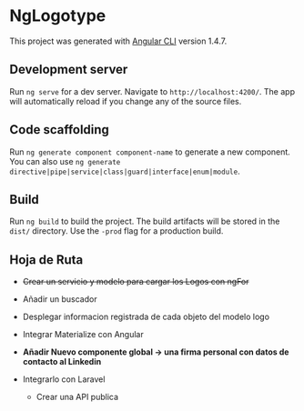 # NgLogotype

This project was generated with [Angular CLI](https://github.com/angular/angular-cli) version 1.4.7.

## Development server

Run `ng serve` for a dev server. Navigate to `http://localhost:4200/`. The app will automatically reload if you change any of the source files.

## Code scaffolding

Run `ng generate component component-name` to generate a new component. You can also use `ng generate directive|pipe|service|class|guard|interface|enum|module`.

## Build

Run `ng build` to build the project. The build artifacts will be stored in the `dist/` directory. Use the `-prod` flag for a production build.

## Hoja de Ruta

* ~~Crear un servicio y modelo para cargar los Logos con ngFor~~

* Añadir un buscador

* Desplegar informacion registrada de cada objeto del modelo logo

* Integrar Materialize con Angular

* **Añadir Nuevo componente global -> una firma personal con datos de contacto al Linkedin**

* Integrarlo con Laravel
  * Crear una API publica




